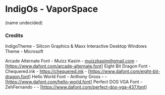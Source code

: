 # IndigOs - VaporSpace
(name undecided)



### Credits

IndigoTheme     -   Silicon Graphics & Maxx Interactive Desktop
Windows Theme   -   Microsoft

Arcade Alternate Font   -   Muizz Kasim     -   muizzkasim@gmail.com    -   [https://www.dafont.com/arcade-alternate.font]
Eight Bit Dragon Font   -   Chequered.ink   -   https://chequered.ink   -   [https://www.dafont.com/eight-bit-dragon.font]
Hello World Font        -   Anthony Gross   -                           -   [https://www.dafont.com/hello-world.font]
Perfect DOS VGA Font    -   ZehFernando     -                           -   [https://www.dafont.com/perfect-dos-vga-437.font]